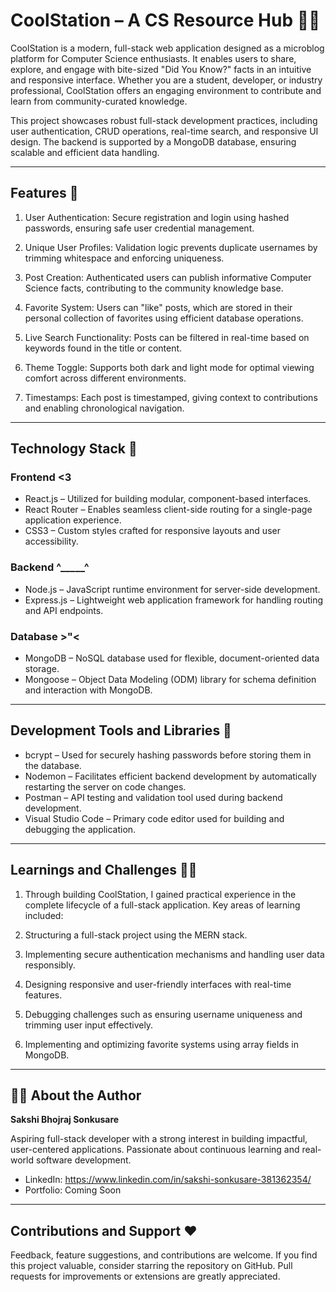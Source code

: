 # CoolStation – A CS Resource Hub 👩‍💻

CoolStation is a modern, full-stack web application designed as a microblog platform for Computer Science enthusiasts. It enables users to share, explore, and engage with bite-sized "Did You Know?" facts in an intuitive and responsive interface. Whether you are a student, developer, or industry professional, CoolStation offers an engaging environment to contribute and learn from community-curated knowledge.

This project showcases robust full-stack development practices, including user authentication, CRUD operations, real-time search, and responsive UI design. The backend is supported by a MongoDB database, ensuring scalable and efficient data handling.

---

## Features 🤖

1. User Authentication: Secure registration and login using hashed passwords, ensuring safe user credential management.

2. Unique User Profiles: Validation logic prevents duplicate usernames by trimming whitespace and enforcing uniqueness.

3. Post Creation: Authenticated users can publish informative Computer Science facts, contributing to the community knowledge base.

4. Favorite System: Users can "like" posts, which are stored in their personal collection of favorites using efficient database operations.

5. Live Search Functionality: Posts can be filtered in real-time based on keywords found in the title or content.

6. Theme Toggle: Supports both dark and light mode for optimal viewing comfort across different environments.

7. Timestamps: Each post is timestamped, giving context to contributions and enabling chronological navigation.

---

## Technology Stack 🥶

### Frontend <3

- React.js – Utilized for building modular, component-based interfaces.
- React Router – Enables seamless client-side routing for a single-page application experience.
- CSS3 – Custom styles crafted for responsive layouts and user accessibility.

### Backend ^_____^

- Node.js – JavaScript runtime environment for server-side development.
- Express.js – Lightweight web application framework for handling routing and API endpoints.

### Database >"<

- MongoDB – NoSQL database used for flexible, document-oriented data storage.
- Mongoose – Object Data Modeling (ODM) library for schema definition and interaction with MongoDB.

---

## Development Tools and Libraries 🐲

- bcrypt – Used for securely hashing passwords before storing them in the database.
- Nodemon – Facilitates efficient backend development by automatically restarting the server on code changes.
- Postman – API testing and validation tool used during backend development.
- Visual Studio Code – Primary code editor used for building and debugging the application.

---

## Learnings and Challenges 🐾🐧

1. Through building CoolStation, I gained practical experience in the complete lifecycle of a full-stack application. Key areas of learning included:

2. Structuring a full-stack project using the MERN stack.

3. Implementing secure authentication mechanisms and handling user data responsibly.

4. Designing responsive and user-friendly interfaces with real-time features.

5. Debugging challenges such as ensuring username uniqueness and trimming user input effectively.

6. Implementing and optimizing favorite systems using array fields in MongoDB.

---

## 🙋‍♀️ About the Author

**Sakshi Bhojraj Sonkusare**

Aspiring full-stack developer with a strong interest in building impactful, user-centered applications. Passionate about continuous learning and real-world software development.

- LinkedIn: https://www.linkedin.com/in/sakshi-sonkusare-381362354/
- Portfolio: Coming Soon

---

## Contributions and Support ❤️

Feedback, feature suggestions, and contributions are welcome. If you find this project valuable, consider starring the repository on GitHub. Pull requests for improvements or extensions are greatly appreciated.
